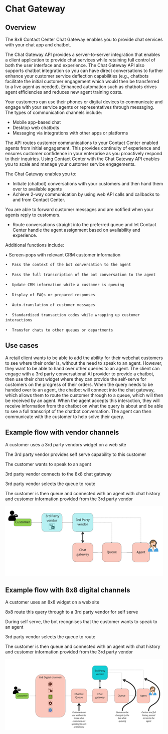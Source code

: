 # Chat Gateway

## Overview

The 8x8 Contact Center Chat Gateway enables you to provide chat services with your chat app and chatbot.

The Chat Gateway API provides a server-to-server integration that enables a client application to provide chat services while retaining full control of both the user interface and experience. The Chat Gateway API also supports chatbot integration so you can have direct conversations to further enhance your customer service deflection capabilities (e.g., chatbots facilitate the initial customer engagement which would then be transferred to a live agent as needed). Enhanced automation such as chatbots drives agent efficiencies and reduces new agent training costs.

Your customers can use their phones or digital devices to communicate and engage with your service agents or representatives through messaging. The types of communication channels include:

* Mobile app-based chat
* Desktop web chatbots
* Messaging via integrations with other apps or platforms

The API routes customer communications to your Contact Center enabled agents from initial engagement. This provides continuity of experience and ensures customer confidence in your enterprise as you proactively respond to their inquiries. Using Contact Center with the Chat Gateway API enables you to scale and manage your customer service engagements.

The Chat Gateway enables you to:

* Initiate (chatbot) conversations with your customers and then hand them over to available agents
* Achieve 2-way communication by using web API calls and callbacks to and from Contact Center.  

You are able to forward customer messages and are notified when your agents reply to customers.

* Route conversations straight into the preferred queue and let Contact Center handle the agent assignment based on availability and experience.

Additional functions include:  

• Screen-pops with relevant CRM customer information

```
•  Pass the context of the bot conversation to the agent

•  Pass the full transcription of the bot conversation to the agent

•  Update CRM information while a customer is queuing

•  Display of FAQs or prepared responses

•  Auto-translation of customer messages

•  Standardized transaction codes while wrapping up customer interactions

•  Transfer chats to other queues or departments

```

## Use cases

A retail client wants to be able to add the ability for their webchat customers to see where their order is, without the need to speak to an agent. However, they want to be able to hand over other queries to an agent. The client can engage with a 3rd party conversational AI provider to provide a chatbot, then use their chat widget where they can provide the self-serve for customers on the progress of their orders. When the query needs to be handed over to an agent, the chatbot will connect into the chat gateway, which allows them to route the customer through to a queue, which will then be received by an agent. When the agent accepts this interaction, they will receive information from the chatbot on what the query is about and be able to see a full transcript of the chatbot conversation. The agent can then communicate with the customer to help solve their query.

## Example flow with vendor channels

A customer uses a 3rd party vendors widget on a web site  

The 3rd party vendor provides self serve capability to this customer  

The customer wants to speak to an agent  

3rd party vendor connects to the 8x8 chat gateway  

3rd party vendor selects the queue to route  

The customer is then queue and connected with an agent with chat history and customer information provided from the 3rd party vendor

![](../images/9673c4a-Chat_Gateway_flow.jpg "Chat Gateway flow.jpg")

## Example flow with 8x8 digital channels

A customer uses an 8x8 widget on a web site  

8x8 route this query through to a 3rd party vendor for self serve  

During self serve, the bot recognises that the customer wants to speak to an agent  

3rd party vendor selects the queue to route  

The customer is then queue and connected with an agent with chat history and customer information provided from the 3rd party vendor

![](../images/5a322f6-Chat_Gateway_flow_1.jpg)
